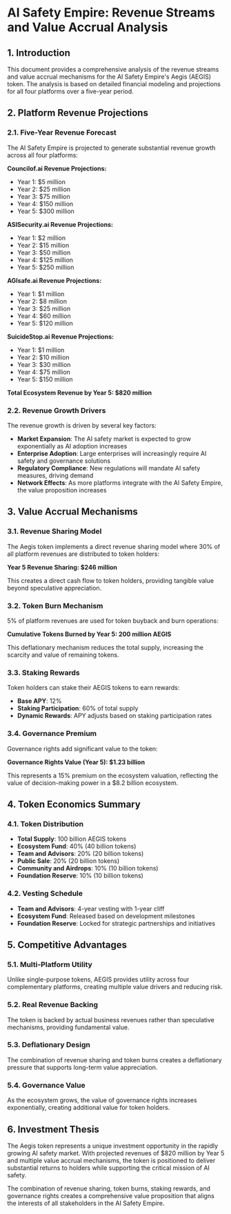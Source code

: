 # AI Safety Empire: Revenue Streams and Value Accrual Analysis

## 1. Introduction

This document provides a comprehensive analysis of the revenue streams and value accrual mechanisms for the AI Safety Empire's Aegis (AEGIS) token. The analysis is based on detailed financial modeling and projections for all four platforms over a five-year period.

## 2. Platform Revenue Projections

### 2.1. Five-Year Revenue Forecast

The AI Safety Empire is projected to generate substantial revenue growth across all four platforms:

**Councilof.ai Revenue Projections:**
- Year 1: $5 million
- Year 2: $25 million  
- Year 3: $75 million
- Year 4: $150 million
- Year 5: $300 million

**ASISecurity.ai Revenue Projections:**
- Year 1: $2 million
- Year 2: $15 million
- Year 3: $50 million
- Year 4: $125 million
- Year 5: $250 million

**AGIsafe.ai Revenue Projections:**
- Year 1: $1 million
- Year 2: $8 million
- Year 3: $25 million
- Year 4: $60 million
- Year 5: $120 million

**SuicideStop.ai Revenue Projections:**
- Year 1: $1 million
- Year 2: $10 million
- Year 3: $30 million
- Year 4: $75 million
- Year 5: $150 million

**Total Ecosystem Revenue by Year 5: $820 million**

### 2.2. Revenue Growth Drivers

The revenue growth is driven by several key factors:

- **Market Expansion**: The AI safety market is expected to grow exponentially as AI adoption increases
- **Enterprise Adoption**: Large enterprises will increasingly require AI safety and governance solutions
- **Regulatory Compliance**: New regulations will mandate AI safety measures, driving demand
- **Network Effects**: As more platforms integrate with the AI Safety Empire, the value proposition increases

## 3. Value Accrual Mechanisms

### 3.1. Revenue Sharing Model

The Aegis token implements a direct revenue sharing model where 30% of all platform revenues are distributed to token holders:

**Year 5 Revenue Sharing: $246 million**

This creates a direct cash flow to token holders, providing tangible value beyond speculative appreciation.

### 3.2. Token Burn Mechanism

5% of platform revenues are used for token buyback and burn operations:

**Cumulative Tokens Burned by Year 5: 200 million AEGIS**

This deflationary mechanism reduces the total supply, increasing the scarcity and value of remaining tokens.

### 3.3. Staking Rewards

Token holders can stake their AEGIS tokens to earn rewards:

- **Base APY**: 12%
- **Staking Participation**: 60% of total supply
- **Dynamic Rewards**: APY adjusts based on staking participation rates

### 3.4. Governance Premium

Governance rights add significant value to the token:

**Governance Rights Value (Year 5): $1.23 billion**

This represents a 15% premium on the ecosystem valuation, reflecting the value of decision-making power in a $8.2 billion ecosystem.

## 4. Token Economics Summary

### 4.1. Token Distribution

- **Total Supply**: 100 billion AEGIS tokens
- **Ecosystem Fund**: 40% (40 billion tokens)
- **Team and Advisors**: 20% (20 billion tokens)
- **Public Sale**: 20% (20 billion tokens)
- **Community and Airdrops**: 10% (10 billion tokens)
- **Foundation Reserve**: 10% (10 billion tokens)

### 4.2. Vesting Schedule

- **Team and Advisors**: 4-year vesting with 1-year cliff
- **Ecosystem Fund**: Released based on development milestones
- **Foundation Reserve**: Locked for strategic partnerships and initiatives

## 5. Competitive Advantages

### 5.1. Multi-Platform Utility

Unlike single-purpose tokens, AEGIS provides utility across four complementary platforms, creating multiple value drivers and reducing risk.

### 5.2. Real Revenue Backing

The token is backed by actual business revenues rather than speculative mechanisms, providing fundamental value.

### 5.3. Deflationary Design

The combination of revenue sharing and token burns creates a deflationary pressure that supports long-term value appreciation.

### 5.4. Governance Value

As the ecosystem grows, the value of governance rights increases exponentially, creating additional value for token holders.

## 6. Investment Thesis

The Aegis token represents a unique investment opportunity in the rapidly growing AI safety market. With projected revenues of $820 million by Year 5 and multiple value accrual mechanisms, the token is positioned to deliver substantial returns to holders while supporting the critical mission of AI safety.

The combination of revenue sharing, token burns, staking rewards, and governance rights creates a comprehensive value proposition that aligns the interests of all stakeholders in the AI Safety Empire.

